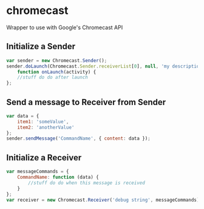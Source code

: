 chromecast
==========

Wrapper to use with Google's Chromecast API

Initialize a Sender
-------------------
```javascript
var sender = new Chromecast.Sender();
sender.doLaunch(Chromecast.Sender.receiverList[0], null, 'my description', 'http://myurl.com/', onLaunch);
	function onLaunch(activity) {
	//stuff do do after launch
};
```

Send a message to Receiver from Sender
--------------------------------------
```javascript
var data = {
	item1: 'someValue',
	item2: 'anotherValue'
};
sender.sendMessage('CommandName', { content: data });
```

Initialize a Receiver
---------------------
```javascript
var messageCommands = {
	CommandName: function (data) {
		//stuff do do when this message is received
	}
};
var receiver = new Chromecast.Receiver('debug string', messageCommands);
```
